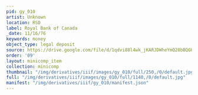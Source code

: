 ```yaml
---
pid: gy_010
artist: Unknown
location: RSD
label: Royal Bank of Canada
_date: 11/16/76
keywords: money
object_type: legal deposit
source: https://drive.google.com/file/d/1qdvi88l4wk_jKARJDWheYmQ28bBQGUYK/view?usp=sharing
order: '09'
layout: minicomp_item
collection: minicomp
thumbnail: "/img/derivatives/iiif/images/gy_010/full/250,/0/default.jpg"
full: "/img/derivatives/iiif/images/gy_010/full/1140,/0/default.jpg"
manifest: "/img/derivatives/iiif/gy_010/manifest.json"
---
```

